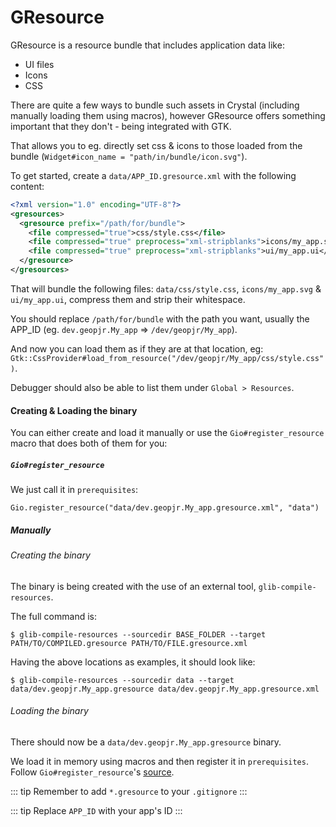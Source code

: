 # GResource

GResource is a resource bundle that includes application data like:

- UI files
- Icons
- CSS

There are quite a few ways to bundle such assets in Crystal (including manually loading them using macros), however GResource offers something important that they don't - being integrated with GTK.

That allows you to eg. directly set css & icons to those loaded from the bundle (`Widget#icon_name = "path/in/bundle/icon.svg"`).

To get started, create a `data/APP_ID.gresource.xml` with the following content:

```xml
<?xml version="1.0" encoding="UTF-8"?>
<gresources>
  <gresource prefix="/path/for/bundle">
    <file compressed="true">css/style.css</file>
    <file compressed="true" preprocess="xml-stripblanks">icons/my_app.svg</file>
    <file compressed="true" preprocess="xml-stripblanks">ui/my_app.ui</file>
  </gresource>
</gresources>
```

That will bundle the following files: `data/css/style.css`, `icons/my_app.svg` & `ui/my_app.ui`, compress them and strip their whitespace.

You should replace `/path/for/bundle` with the path you want, usually the APP_ID (eg. `dev.geopjr.My_app` => `/dev/geopjr/My_app`).

And now you can load them as if they are at that location, eg: `Gtk::CssProvider#load_from_resource("/dev/geopjr/My_app/css/style.css")`.

Debugger should also be able to list them under `Global > Resources`.

#### Creating & Loading the binary

You can either create and load it manually or use the `Gio#register_resource` macro that does both of them for you:

##### `Gio#register_resource`

We just call it in `prerequisites`:

```crystal
Gio.register_resource("data/dev.geopjr.My_app.gresource.xml", "data")
```

##### Manually

###### Creating the binary

The binary is being created with the use of an external tool, `glib-compile-resources`.

The full command is:
```
$ glib-compile-resources --sourcedir BASE_FOLDER --target PATH/TO/COMPILED.gresource PATH/TO/FILE.gresource.xml
```
Having the above locations as examples, it should look like:
```
$ glib-compile-resources --sourcedir data --target data/dev.geopjr.My_app.gresource data/dev.geopjr.My_app.gresource.xml
```

###### Loading the binary

There should now be a `data/dev.geopjr.My_app.gresource` binary.

We load it in memory using macros and then register it in `prerequisites`.
Follow `Gio#register_resource`'s [source](https://github.com/hugopl/gtk4.cr/blob/77c98c350166baedc44d10e2030aaf7946d04e6b/src/bindings/gio/resource.cr).

::: tip
Remember to add `*.gresource` to your `.gitignore`
:::

::: tip
Replace `APP_ID` with your app's ID
:::
